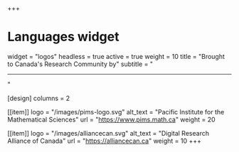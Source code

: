 +++
# Languages widget
widget = "logos"
headless = true
active = true
weight = 10
title = "Brought to Canada's Research Community by"
subtitle = "<hr>"

[design]
  columns = 2


[[item]]
  logo = "/images/pims-logo.svg"
  alt_text = "Pacific Institute for the Mathematical Sciences"
  url = "https://www.pims.math.ca"
  weight = 20

[[item]]
  logo = "/images/alliancecan.svg"
  alt_text = "Digital Research Alliance of Canada"
  url = "https://alliancecan.ca"
  weight = 10
+++
